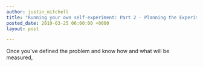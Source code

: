 ```yaml
---
author: justin_mitchell
title: "Running your own self-experiment: Part 2 - Planning the Experiment"
posted_date: 2019-03-25 06:00:00 +0000
layout: post

---
```


Once you've defined the problem and know how and what will be measured, 